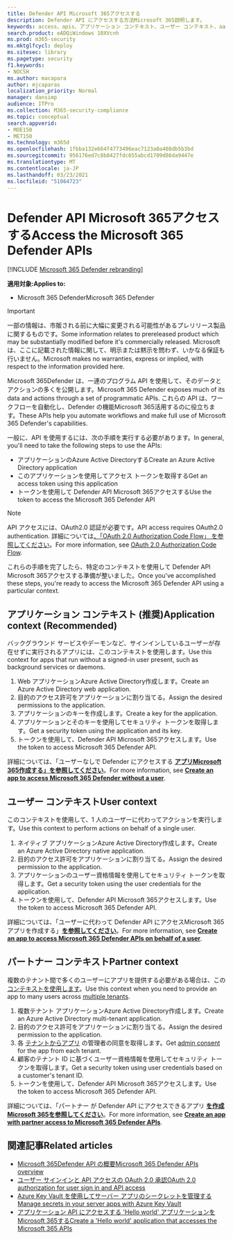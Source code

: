 ```yaml
---
title: Defender API Microsoft 365アクセスする
description: Defender API にアクセスする方法Microsoft 365説明します。
keywords: access、apis、アプリケーション コンテキスト、ユーザー コンテキスト、aad アプリケーション、アクセス トークン
search.product: eADQiWindows 10XVcnh
ms.prod: m365-security
ms.mktglfcycl: deploy
ms.sitesec: library
ms.pagetype: security
f1.keywords:
- NOCSH
ms.author: macapara
author: mjcaparas
localization_priority: Normal
manager: dansimp
audience: ITPro
ms.collection: M365-security-compliance
ms.topic: conceptual
search.appverid:
- MOE150
- MET150
ms.technology: m365d
ms.openlocfilehash: 1fbba132e664f4773496eac7123a0a408db5b3bd
ms.sourcegitcommit: 956176ed7c8b8427fdc655abcd1709d86da9447e
ms.translationtype: MT
ms.contentlocale: ja-JP
ms.lasthandoff: 03/23/2021
ms.locfileid: "51064723"
---
```

# <a name="access-the-microsoft-365-defender-apis"></a><span data-ttu-id="d21d0-104">Defender API Microsoft 365アクセスする</span><span class="sxs-lookup"><span data-stu-id="d21d0-104">Access the Microsoft 365 Defender APIs</span></span>

[!INCLUDE [Microsoft 365 Defender rebranding](../includes/microsoft-defender.md)]

<span data-ttu-id="d21d0-105">**適用対象:**</span><span class="sxs-lookup"><span data-stu-id="d21d0-105">**Applies to:**</span></span>

- <span data-ttu-id="d21d0-106">Microsoft 365 Defender</span><span class="sxs-lookup"><span data-stu-id="d21d0-106">Microsoft 365 Defender</span></span>

> [!IMPORTANT]
> <span data-ttu-id="d21d0-107">一部の情報は、市販される前に大幅に変更される可能性があるプレリリース製品に関するものです。</span><span class="sxs-lookup"><span data-stu-id="d21d0-107">Some information relates to prereleased product which may be substantially modified before it's commercially released.</span></span> <span data-ttu-id="d21d0-108">Microsoft は、ここに記載された情報に関して、明示または黙示を問わず、いかなる保証も行いません。</span><span class="sxs-lookup"><span data-stu-id="d21d0-108">Microsoft makes no warranties, express or implied, with respect to the information provided here.</span></span>

<span data-ttu-id="d21d0-109">Microsoft 365Defender は、一連のプログラム API を使用して、そのデータとアクションの多くを公開します。</span><span class="sxs-lookup"><span data-stu-id="d21d0-109">Microsoft 365 Defender exposes much of its data and actions through a set of programmatic APIs.</span></span> <span data-ttu-id="d21d0-110">これらの API は、ワークフローを自動化し、Defender の機能Microsoft 365活用するのに役立ちます。</span><span class="sxs-lookup"><span data-stu-id="d21d0-110">These APIs help you automate workflows and make full use of Microsoft 365 Defender's capabilities.</span></span>

<span data-ttu-id="d21d0-111">一般に、API を使用するには、次の手順を実行する必要があります。</span><span class="sxs-lookup"><span data-stu-id="d21d0-111">In general, you'll need to take the following steps to use the APIs:</span></span>

- <span data-ttu-id="d21d0-112">アプリケーションのAzure Active Directoryする</span><span class="sxs-lookup"><span data-stu-id="d21d0-112">Create an Azure Active Directory application</span></span>
- <span data-ttu-id="d21d0-113">このアプリケーションを使用してアクセス トークンを取得する</span><span class="sxs-lookup"><span data-stu-id="d21d0-113">Get an access token using this application</span></span>
- <span data-ttu-id="d21d0-114">トークンを使用して Defender API Microsoft 365アクセスする</span><span class="sxs-lookup"><span data-stu-id="d21d0-114">Use the token to access the Microsoft 365 Defender API</span></span>

> [!NOTE]
> <span data-ttu-id="d21d0-115">API アクセスには、OAuth2.0 認証が必要です。</span><span class="sxs-lookup"><span data-stu-id="d21d0-115">API access requires OAuth2.0 authentication.</span></span> <span data-ttu-id="d21d0-116">詳細については[、「OAuth 2.0 Authorization Code Flow」 を参照してください](/azure/active-directory/develop/active-directory-v2-protocols-oauth-code)。</span><span class="sxs-lookup"><span data-stu-id="d21d0-116">For more information, see [OAuth 2.0 Authorization Code Flow](/azure/active-directory/develop/active-directory-v2-protocols-oauth-code).</span></span>

<span data-ttu-id="d21d0-117">これらの手順を完了したら、特定のコンテキストを使用して Defender API Microsoft 365アクセスする準備が整いました。</span><span class="sxs-lookup"><span data-stu-id="d21d0-117">Once you've accomplished these steps, you're ready to access the Microsoft 365 Defender API using a particular context.</span></span>

## <a name="application-context-recommended"></a><span data-ttu-id="d21d0-118">アプリケーション コンテキスト (推奨)</span><span class="sxs-lookup"><span data-stu-id="d21d0-118">Application context (Recommended)</span></span>

<span data-ttu-id="d21d0-119">バックグラウンド サービスやデーモンなど、サインインしているユーザーが存在せずに実行されるアプリには、このコンテキストを使用します。</span><span class="sxs-lookup"><span data-stu-id="d21d0-119">Use this context for apps that run without a signed-in user present, such as background services or daemons.</span></span>

1. <span data-ttu-id="d21d0-120">Web アプリケーションAzure Active Directory作成します。</span><span class="sxs-lookup"><span data-stu-id="d21d0-120">Create an Azure Active Directory web application.</span></span>
2. <span data-ttu-id="d21d0-121">目的のアクセス許可をアプリケーションに割り当てる。</span><span class="sxs-lookup"><span data-stu-id="d21d0-121">Assign the desired permissions to the application.</span></span>
3. <span data-ttu-id="d21d0-122">アプリケーションのキーを作成します。</span><span class="sxs-lookup"><span data-stu-id="d21d0-122">Create a key for the application.</span></span>
4. <span data-ttu-id="d21d0-123">アプリケーションとそのキーを使用してセキュリティ トークンを取得します。</span><span class="sxs-lookup"><span data-stu-id="d21d0-123">Get a security token using the application and its key.</span></span>
5. <span data-ttu-id="d21d0-124">トークンを使用して、Defender API Microsoft 365アクセスします。</span><span class="sxs-lookup"><span data-stu-id="d21d0-124">Use the token to access  Microsoft 365 Defender API.</span></span>

<span data-ttu-id="d21d0-125">詳細については、「ユーザーなしで Defender にアクセスする **[アプリMicrosoft 365作成する」を参照してください](api-create-app-web.md)**。</span><span class="sxs-lookup"><span data-stu-id="d21d0-125">For more information, see **[Create an app to access Microsoft 365 Defender without a user](api-create-app-web.md)**.</span></span>

## <a name="user-context"></a><span data-ttu-id="d21d0-126">ユーザー コンテキスト</span><span class="sxs-lookup"><span data-stu-id="d21d0-126">User context</span></span>

<span data-ttu-id="d21d0-127">このコンテキストを使用して、1 人のユーザーに代わってアクションを実行します。</span><span class="sxs-lookup"><span data-stu-id="d21d0-127">Use this context to perform actions on behalf of a single user.</span></span>

1. <span data-ttu-id="d21d0-128">ネイティブ アプリケーションAzure Active Directory作成します。</span><span class="sxs-lookup"><span data-stu-id="d21d0-128">Create an Azure Active Directory native application.</span></span>
2. <span data-ttu-id="d21d0-129">目的のアクセス許可をアプリケーションに割り当てる。</span><span class="sxs-lookup"><span data-stu-id="d21d0-129">Assign the desired permission to the application.</span></span>
3. <span data-ttu-id="d21d0-130">アプリケーションのユーザー資格情報を使用してセキュリティ トークンを取得します。</span><span class="sxs-lookup"><span data-stu-id="d21d0-130">Get a security token using the user credentials for the application.</span></span>
4. <span data-ttu-id="d21d0-131">トークンを使用して、Defender API Microsoft 365アクセスします。</span><span class="sxs-lookup"><span data-stu-id="d21d0-131">Use the token to access  Microsoft 365 Defender API.</span></span>

<span data-ttu-id="d21d0-132">詳細については、「ユーザーに代わって Defender API にアクセスMicrosoft 365アプリを作成する」**[を参照してください](api-create-app-user-context.md)**。</span><span class="sxs-lookup"><span data-stu-id="d21d0-132">For more information, see **[Create an app to access Microsoft 365 Defender APIs on behalf of a user](api-create-app-user-context.md)**.</span></span>

## <a name="partner-context"></a><span data-ttu-id="d21d0-133">パートナー コンテキスト</span><span class="sxs-lookup"><span data-stu-id="d21d0-133">Partner context</span></span>

<span data-ttu-id="d21d0-134">複数のテナント間で多くのユーザーにアプリを提供する必要がある場合は、この [コンテキストを使用します](/azure/active-directory/develop/single-and-multi-tenant-apps)。</span><span class="sxs-lookup"><span data-stu-id="d21d0-134">Use this context when you need to provide an app to many users across [multiple tenants](/azure/active-directory/develop/single-and-multi-tenant-apps).</span></span>

1. <span data-ttu-id="d21d0-135">複数テナント アプリケーションAzure Active Directory作成します。</span><span class="sxs-lookup"><span data-stu-id="d21d0-135">Create an Azure Active Directory multi-tenant application.</span></span>
2. <span data-ttu-id="d21d0-136">目的のアクセス許可をアプリケーションに割り当てる。</span><span class="sxs-lookup"><span data-stu-id="d21d0-136">Assign the desired permission to the application.</span></span>
3. <span data-ttu-id="d21d0-137">各 [テナントからアプリ](/azure/active-directory/develop/v2-permissions-and-consent#requesting-consent-for-an-entire-tenant) の管理者の同意を取得します。</span><span class="sxs-lookup"><span data-stu-id="d21d0-137">Get [admin consent](/azure/active-directory/develop/v2-permissions-and-consent#requesting-consent-for-an-entire-tenant) for the app from each tenant.</span></span>
4. <span data-ttu-id="d21d0-138">顧客のテナント ID に基づくユーザー資格情報を使用してセキュリティ トークンを取得します。</span><span class="sxs-lookup"><span data-stu-id="d21d0-138">Get a security token using user credentials based on a customer's tenant ID.</span></span>
5. <span data-ttu-id="d21d0-139">トークンを使用して、Defender API Microsoft 365アクセスします。</span><span class="sxs-lookup"><span data-stu-id="d21d0-139">Use the token to access  Microsoft 365 Defender API.</span></span>

<span data-ttu-id="d21d0-140">詳細については、「パートナー が Defender API にアクセスできるアプリ **[を作成Microsoft 365を参照してください](api-partner-access.md)**。</span><span class="sxs-lookup"><span data-stu-id="d21d0-140">For more information, see **[Create an app with partner access to Microsoft 365 Defender APIs](api-partner-access.md)**.</span></span>

## <a name="related-articles"></a><span data-ttu-id="d21d0-141">関連記事</span><span class="sxs-lookup"><span data-stu-id="d21d0-141">Related articles</span></span>

- [<span data-ttu-id="d21d0-142">Microsoft 365Defender API の概要</span><span class="sxs-lookup"><span data-stu-id="d21d0-142">Microsoft 365 Defender APIs overview</span></span>](api-overview.md)
- [<span data-ttu-id="d21d0-143">ユーザー サインインと API アクセスの OAuth 2.0 承認</span><span class="sxs-lookup"><span data-stu-id="d21d0-143">OAuth 2.0 authorization for user sign in and API access</span></span>](/azure/active-directory/develop/active-directory-v2-protocols-oauth-code)
- [<span data-ttu-id="d21d0-144">Azure Key Vault を使用してサーバー アプリのシークレットを管理する</span><span class="sxs-lookup"><span data-stu-id="d21d0-144">Manage secrets in your server apps with Azure Key Vault</span></span>](/learn/modules/manage-secrets-with-azure-key-vault/)
- [<span data-ttu-id="d21d0-145">アプリケーション API にアクセスする 'Hello world' アプリケーションをMicrosoft 365する</span><span class="sxs-lookup"><span data-stu-id="d21d0-145">Create a 'Hello world' application that accesses the Microsoft 365 APIs</span></span>](api-hello-world.md)